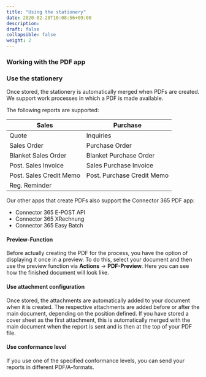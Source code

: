 ```yaml
---
title: "Using the stationery"
date: 2020-02-28T10:08:56+09:00
description: 
draft: false
collapsible: false
weight: 2
---
```

### Working with the PDF app

### Use the stationery
Once stored, the stationery is automatically merged when PDFs are created. We support work processes in which a PDF is made available.

The following reports are supported:

| **Sales**               | **Purchase**               |
|-------------------------|----------------------------|
| Quote                   | Inquiries                  |
| Sales Order             | Purchase Order             |
| Blanket Sales Order     | Blanket Purchase Order     |
| Post. Sales Invoice     | Sales Purchase Invoice     |
| Post. Sales Credit Memo | Post. Purchase Credit Memo |
| Reg. Reminder           |                            |

Our other apps that create PDFs also support the Connector 365 PDF app:

- Connector 365 E-POST API
- Connector 365 XRechnung
- Connector 365 Easy Batch

#### Preview-Function
Before actually creating the PDF for the process, you have the option of displaying it once in a preview. To do this, select your document and then use the preview function via **Actions** -> **PDF-Preview**.
Here you can see how the finished document will look like.

#### Use attachment configuration
Once stored, the attachments are automatically added to your document when it is created. The respective attachments are added before or after the main document, depending on the position defined. If you have stored a cover sheet as the first attachment, this is automatically merged with the main document when the report is sent and is then at the top of your PDF file.

#### Use conformance level
If you use one of the specified conformance levels, you can send your reports in different PDF/A-formats.